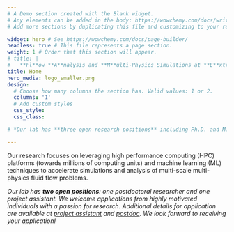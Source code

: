 ```yaml
---
# A Demo section created with the Blank widget.
# Any elements can be added in the body: https://wowchemy.com/docs/writing-markdown-latex/
# Add more sections by duplicating this file and customizing to your requirements.

widget: hero # See https://wowchemy.com/docs/page-builder/
headless: true # This file represents a page section.
weight: 1 # Order that this section will appear.
# title: |
#   **Fl**ow **A**nalysis and **M**ulti-Physics Simulations at **E**xtreme Scale
title: Home
hero_media: logo_smaller.png
design:
  # Choose how many columns the section has. Valid values: 1 or 2.
  columns: '1'
  # Add custom styles
  css_style:
  css_class:

# *Our lab has **three open research positions** including Ph.D. and M.Tech. (Research) for May 2025 admissions. We welcome applications from highly motivated individuals with a passion for research. Interested candidates can apply through [IISc admissions](https://admissions.iisc.ac.in/). We look forward to receiving your application!*

---
```

Our research focuses on leveraging high performance computing (HPC) platforms (towards millions of computing units) and machine learning (ML) techniques to accelerate simulations and analysis of multi-scale multi-physics fluid flow problems.

*Our lab has **two open positions**: one postdoctoral researcher and one project assistant. We welcome applications from highly motivated individuals with a passion for research. Additional details for application are available at [project assistant](https://github.com/flamelab-iisc/flamelab-iisc.github.io/blob/0371792c9efba914fc0f8f4a58a9ac39792888e6/assets/media/pa-2025.pdf) and [postdoc](https://github.com/flamelab-iisc/flamelab-iisc.github.io/blob/0371792c9efba914fc0f8f4a58a9ac39792888e6/assets/media/pd-2025.pdf). We look forward to receiving your application!*

<!-- <!-- <table>
<tr>
</tr>
<tr>
<td>
Our research focuses on the simulation and analysis of multi-scale multi-physics fluid flow problems that leverage high performance computing (HPC) platforms (upto millions of computing units). 

</td>
<td>
<img src="logo.png">
<!--img src="logo.png" alt="FLAME logo" style="width:150px;">

</td>
</table> -->



<!-- | |  |
|-----------------------------------------|----------------------------------------------|
| <font size="5"><div style="text-align: justify">Our research focuses on the simulation and analysis of multi-scale multi-physics fluid flow problems that leverage high performance computing (HPC) platforms (upto millions of computing units).</div>  | ![FLAME logo](logo.png ) |


<font size="5"><div style="text-align: justify">Our lab has **three open research positions** including Ph.Ds and M.Tech (Research). We welcome applications from highly motivated individuals with a passion for research. Interested candidates can apply through IISc admissions conducted twice a year. We look forward to receiving your applications and finding the right candidates to join our team.</div>
 -->

<!-- ![FLAME logo](logo.png ) -->
